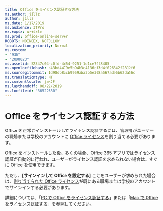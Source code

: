 ```yaml
---
title: Office をライセンス認証する方法
ms.author: jillz
author: jillz
ms.date: 1/17/2019
ms.audience: ITPro
ms.topic: article
ms.prod: office-online-server
ROBOTS: NOINDEX, NOFOLLOW
localization_priority: Normal
ms.custom:
- "936"
- "2000023"
ms.assetid: 52347c04-c0fd-4d54-9251-1d1ce79f8405
ms.openlocfilehash: d43bd4479e5b94b3c4136cf3d4f026842f2812f6
ms.sourcegitcommit: 1d98db8acb9959aba3b5e308a567ade6b62da56c
ms.translationtype: MT
ms.contentlocale: ja-JP
ms.lasthandoff: 08/22/2019
ms.locfileid: "36522580"
---
```

# <a name="how-to-activate-office"></a>Office をライセンス認証する方法

Office を正常にインストールしてライセンス認証するには、管理者がユーザーの職場または学校のアカウントに [Office ライセンス](https://docs.microsoft.com/office365/admin/subscriptions-and-billing/assign-licenses-to-users)を割り当てる必要があります。
  
Office をインストールした後、多くの場合、Office 365 アプリではライセンス認証が自動的に行われ、ユーザーがライセンス認証を求められない場合は、すぐに Office を使用できます。
  
ただし、**[サインインして Office を設定する]** ことをユーザーが求められた場合は、[割り当てられた Office ライセンス](https://docs.microsoft.com/office365/admin/subscriptions-and-billing/assign-licenses-to-users)が既にある職場または学校のアカウントでサインインする必要があります。
  
詳細については、「[PC で Office をライセンス認証する](https://support.office.com/article/5bd38f38-db92-448b-a982-ad170b1e187e?wt.mc_id=Alchemy_ClientDIA)」または「[Mac で Office をライセンス認証する](https://support.office.com/article/7f6646b1-bb14-422a-9ad4-a53410fcefb2?wt.mc_id=Alchemy_ClientDIA)」を参照してください。
  